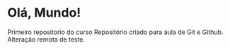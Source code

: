 # Olá, Mundo!
 Primeiro repositorio do curso
Repositório criado para aula de Git e Github.
Alteração remota de teste.

